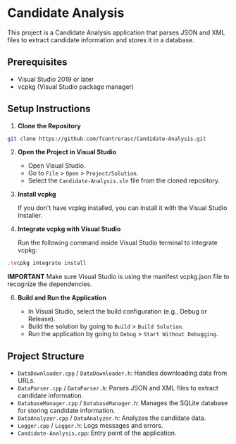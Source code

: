 # Candidate Analysis

This project is a Candidate Analysis application that parses JSON and XML files to extract candidate information and stores it in a database.

## Prerequisites

- Visual Studio 2019 or later
- vcpkg (Visual Studio package manager)

## Setup Instructions

1. **Clone the Repository**

```bash
git clone https://github.com/fcontrerasc/Candidate-Analysis.git
```

2. **Open the Project in Visual Studio**

   - Open Visual Studio.
   - Go to `File` > `Open` > `Project/Solution`.
   - Select the `Candidate-Analysis.sln` file from the cloned repository.

3. **Install vcpkg**

   If you don't have vcpkg installed, you can install it with the Visual Studio Installer.

4. **Integrate vcpkg with Visual Studio**

   Run the following command inside Visual Studio terminal to integrate vcpkg:
   
```bash
.\vcpkg integrate install
```

   **IMPORTANT** Make sure Visual Studio is using the manifest vcpkg.json file to recognize the dependencies.

6. **Build and Run the Application**

   - In Visual Studio, select the build configuration (e.g., Debug or Release).
   - Build the solution by going to `Build` > `Build Solution`.
   - Run the application by going to `Debug` > `Start Without Debugging`.

## Project Structure

- `DataDownloader.cpp` / `DataDownloader.h`: Handles downloading data from URLs.
- `DataParser.cpp` / `DataParser.h`: Parses JSON and XML files to extract candidate information.
- `DatabaseManager.cpp` / `DatabaseManager.h`: Manages the SQLite database for storing candidate information.
- `DataAnalyzer.cpp` / `DataAnalyzer.h`: Analyzes the candidate data.
- `Logger.cpp` / `Logger.h`: Logs messages and errors.
- `Candidate-Analysis.cpp`: Entry point of the application.